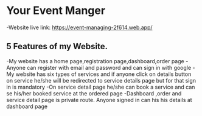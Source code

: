 # Your Event Manger
-Website live link: https://event-managing-2f614.web.app/


## 5 Features of my Website.
-My website has a home page,registration page,dashboard,order page
-Anyone can register with email and password and can sign in with google
-My website has six types of services and if anyone click on details button on service he/she will be redirected to service details page but for that sign in is mandatory
-On service detail page he/she can book a service and can se his/her booked service at the ordered page
-Dashboard ,order and service detail page is private route. Anyone signed in can his his details at dashboard page
